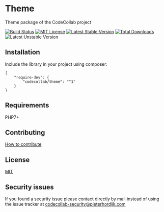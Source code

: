 # Theme

Theme package of the CodeCollab project

[![Build Status](https://travis-ci.org/CodeCollab/Theme.svg?branch=master)](https://travis-ci.org/CodeCollab/Theme) [![MIT License](https://img.shields.io/badge/license-MIT-blue.svg)](mit) [![Latest Stable Version](https://poser.pugx.org/codecollab/theme/v/stable)](https://packagist.org/packages/codecollab/theme) [![Total Downloads](https://poser.pugx.org/codecollab/theme/downloads)](https://packagist.org/packages/codecollab/theme) [![Latest Unstable Version](https://poser.pugx.org/codecollab/theme/v/unstable)](https://packagist.org/packages/codecollab/theme)

## Installation

Include the library in your project using composer:

    {
        "require-dev": {
            "codecollab/theme": "^1"
        }
    }

## Requirements

PHP7+

## Contributing

[How to contribute][contributing]

## License

[MIT][mit]

## Security issues

If you found a security issue please contact directly by mail instead of using the issue tracker at codecollab-security@pieterhordijk.com

[contributing]: https://github.com/CodeCollab/Theme/blob/master/CONTRIBUTING.md
[mit]: http://spdx.org/licenses/MIT
